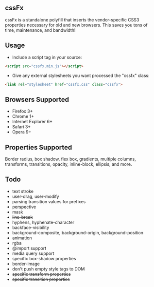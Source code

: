 cssFx
------

cssFx is a standalone polyfill that inserts the vendor-specific CSS3 properties necessary for old and new browsers. This saves you tons of time, maintenance, and bandwidth!

Usage
------
 * Include a script tag in your source:

``` html
<script src="cssfx.min.js"></script>
```

 * Give any external stylesheets you want processed the "cssfx" class:

 ``` html
 <link rel="stylesheet" href="cssfx.css" class="cssfx">
 ```

Browsers Supported
------

  * Firefox 3+
  * Chrome 1+
  * Internet Explorer 6+
  * Safari 3+
  * Opera 9+

Properties Supported
------
Border radius, box shadow, flex box, gradients, multiple columns, transforms, transitions, opacity, inline-block, ellipsis, and more.

Todo
------

  * text stroke
  * user-drag, user-modify
  * parsing transition values for prefixes
  * perspective
  * mask
  * <del>line-break</del>
  * hyphens, hyphenate-character
  * backface-visibility
  * background-composite, background-origin, background-position
  * animation
  * rgba
  * @import support
  * media query support
  * specific box-shadow properties
  * border-image
  * don't push empty style tags to DOM
  * <del>specific transform properties</del>
  * <del>specific transition properties</del>

